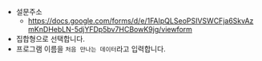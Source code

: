 * 설문주소
  * https://docs.google.com/forms/d/e/1FAIpQLSeoPSIVSWCFja6SkvAzmKnDHebLN-5djYFDp5bv7HCBowK9jg/viewform
 * 집합형으로 선택합니다.
 * 프로그램 이름을 ```처음 만나는 데이터```라고 입력합니다.
